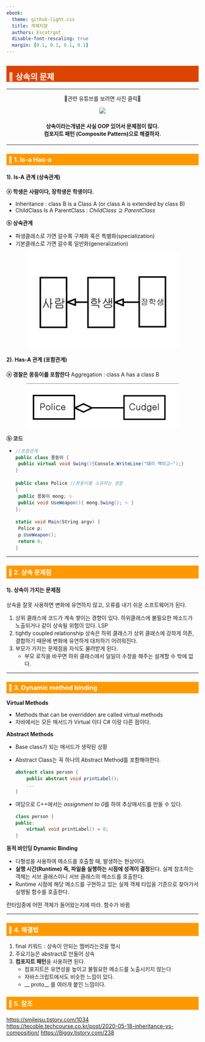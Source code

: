 ```yaml
---
ebook:
  theme: github-light.css
  title: 객체지향
  authors: Escatrgot
  disable-font-rescaling: true
  margin: [0.1, 0.1, 0.1, 0.1]
---
```

<style>
    h3.quest { font-weight: bold; border: 3px solid; color: #A0F !important;}
    .quest { font-weight: bold; color: #A5F !important;}
    h2 { border-top: 12px solid #D40; border-left: 5px solid #D40; border-right: 5px solid #D40; background-color: #D40; color: #FFF !important; font-weight: bold;}
    h3 { border-top: 12px solid #F90; border: 5px solid #F90; background-color: #F90; color: #FFF !important;}
</style>


## 📕 상속의 문제
---

<div align="center">
	<p>🔻관련 유튜브를 보려면 사진 클릭🔻<p>
	<a href="https://www.youtube.com/watch?v=TbRbcd0cJ8w"><img src="https://img.youtube.com/vi/TbRbcd0cJ8w/mqdefault.jpg" width=625px></a>
	<h4>상속이라는개념은 사실 OOP 있어서 문제점이 많다.<br>
	컴포지트 패턴 (Composite Pattern)으로 해결하자.</h4>
</div>

---
### 📄 1. Is-a Has-a

#### 1). Is-A 관계 (상속관계)

**ⓐ 학생은 사람이다, 장학생은 학생이다.**
* Inheritance : class B is a Class A  (or class A is extended by class B)
* ChildClass Is A ParentClass :  $ChildClass ⊇ ParentClass$

**ⓑ 상속관계**
* 파생클래스로 가면 갈수록 구체화 혹은 특별화(specialization)
* 기본클래스로 가면 갈수록 일반화(generalization)

<p align="center">
	<img src="2022-12-29-11-27-02.png" width=400px>
</p>


#### 2). Has-A 관계 (포함관계)
**ⓐ 경찰은 몽둥이를 포함한다**
Aggregation : class A has a class B

<p align="center">
	<img src="2022-12-29-11-32-09.png" width=400px>
</p>

**ⓑ 코드**

* 
	```cs
	//포함관계
	public class 몽둥이 {
	 public virtual void Swing(){Console.WriteLine("떄리 맥이고~");}
	}
	
	public class Police //몽둥이를 소유하는 경찰
	{
	 public 몽둥이 mong; ✨
	 public void UseWeapon(){ mong.Swing(); ✨ }
	};
	
	static void Main(String argv) {
	 Police p;
	 p.UseWeapon();
	 return 0;
	}
	```


---
### 📄 2. 상속 문제점

#### 1). 상속이 가지는 문제점
상속을 잘못 사용하면 변화에 유연하지 않고, 오류를 내기 쉬운 소프트웨어가 된다.
1. 상위 클래스에 코드가 계속 쌓이는 경향이 있다. 
하위클래스에 불필요한 메소드가 노출되거나 같이 상속될 위험이 있다. LSP
1. tightly coupled relationship 상속은 하위 클래스가 
상위 클래스에 강하게 의존, 결합하기 때문에 
변화에 유연하게 대처하기 어려워진다.
1. 부모가 가지는 문제점을 자식도 물려받게 된다.
   * 부모 로직을 바꾸면 하위 클래스에서 일일이 수정을 해주는 설계할 수 밖에 없다. 


---
### 📄 3. Dynamic method binding

**Virtual Methods**
* Methods that can be overridden are called
virtual methods
* 자바에서는 모든 매서드가 Virtual 이다 C# 이랑 다른 점이다. 

**Abstract Methods**

* Base class가 되는 매서드가 생략된 상황
* Abstract Class는 꼭 하나의 Abstract Method를 포함해야한다.
	```cs
	abstract class person {
		public abstract void printLabel();
		...
	}
	```

* 여담으로 C++에서는 *assignment to 0*를 하여 추상매서드를 만들 수 있다.
	```cpp
	class person {
	public:
		virtual void printLabel() = 0;
	}
	```

**동적 바인딩 Dynamic Binding**
* 다형성을 사용하여 메소드를 호출할 때, 발생하는 현상이다.
* **실행 시간(Runtime) 즉, 파일을 실행하는 시점에 성격이 결정**된다.
실제 참조하는 객체는 서브 클래스이니 서브 클래스의 메소드를 호출한다.
* Runtime 시점에 해당 메소드를 구현하고 있는 실제 객체 타입을 기준으로 찾아가서 실행될 함수를 호출한다.

런타임중에 어떤 객체가 들어왔는지에 따라. 함수가 바뀜

---
### 📄 4. 해결법
1. final 키워드 : 상속이 안되는 멤버라는것을 명시
2. 주요기능은 abstract로 만들어 상속
3. **컴포지트 패턴**을 사용하면 된다.
   * 컴포지트은 유연성을 높이고 불필요한 메소드를 노출시키지 않는다
   * 자바스크립트에서도 비슷한 느낌이 있다.
   * __ proto__ 를 여러개 붙인 느낌이다.



### 📄 5. 참조
https://smilejsu.tistory.com/1034
https://tecoble.techcourse.co.kr/post/2020-05-18-inheritance-vs-composition/
https://8iggy.tistory.com/238